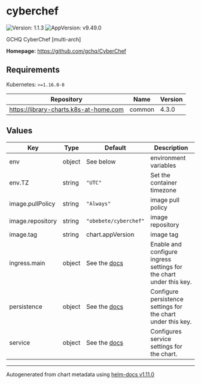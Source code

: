 # cyberchef

![Version: 1.1.3](https://img.shields.io/badge/Version-1.1.3-informational?style=flat-square) ![AppVersion: v9.49.0](https://img.shields.io/badge/AppVersion-v9.49.0-informational?style=flat-square)

GCHQ CyberChef [multi-arch]

**Homepage:** <https://github.com/gchq/CyberChef>

## Requirements

Kubernetes: `>=1.16.0-0`

| Repository | Name | Version |
|------------|------|---------|
| https://library-charts.k8s-at-home.com | common | 4.3.0 |

## Values

| Key | Type | Default | Description |
|-----|------|---------|-------------|
| env | object | See below | environment variables |
| env.TZ | string | `"UTC"` | Set the container timezone |
| image.pullPolicy | string | `"Always"` | image pull policy |
| image.repository | string | `"obebete/cyberchef"` | image repository |
| image.tag | string | chart.appVersion | image tag |
| ingress.main | object | See the [docs](https://github.com/k8s-at-home/library-charts/blob/main/charts/stable/common/README.md) | Enable and configure ingress settings for the chart under this key. |
| persistence | object | See the [docs](https://docs.k8s-at-home.com/our-helm-charts/common-library-storage/) | Configure persistence settings for the chart under this key. |
| service | object | See the [docs](https://github.com/k8s-at-home/library-charts/blob/main/charts/stable/common/README.md) | Configures service settings for the chart. |

----------------------------------------------
Autogenerated from chart metadata using [helm-docs v1.11.0](https://github.com/norwoodj/helm-docs/releases/v1.11.0)
